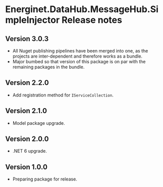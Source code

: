 # Energinet.DataHub.MessageHub.SimpleInjector Release notes

## Version 3.0.3

- All Nuget publishing pipelines have been merged into one, as the projects are inter-dependent and therefore works as a bundle.
- Major bumbed so that version of this package is on par with the remaining packages in the bundle.

## Version 2.2.0

- Add registration method for `IServiceCollection`.

## Version 2.1.0

- Model package upgrade.

## Version 2.0.0

- .NET 6 upgrade.

## Version 1.0.0

- Preparing package for release.
